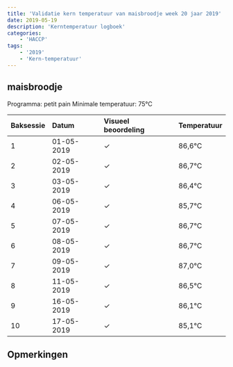 ```yaml
---
title: 'Validatie kern temperatuur van maisbroodje week 20 jaar 2019'
date: 2019-05-19
description: 'Kerntemperatuur logboek'
categories:
    - 'HACCP'
tags:
    - '2019'
    - 'Kern-temperatuur'
---
```


## maisbroodje

Programma: petit pain
Minimale temperatuur: 75°C

| Baksessie | Datum | Visueel beoordeling | Temperatuur |
|:---|:---|:---|:---|
| 1 | 01-05-2019 | &check; | 86,6°C |
| 2 | 02-05-2019 | &check; | 86,7°C |
| 3 | 03-05-2019 | &check; | 86,4°C |
| 4 | 06-05-2019 | &check; | 85,7°C |
| 5 | 07-05-2019 | &check; | 86,7°C |
| 6 | 08-05-2019 | &check; | 86,7°C |
| 7 | 09-05-2019 | &check; | 87,0°C |
| 8 | 11-05-2019 | &check; | 86,5°C |
| 9 | 16-05-2019 | &check; | 86,1°C |
| 10 | 17-05-2019 | &check; | 85,1°C |

## Opmerkingen


